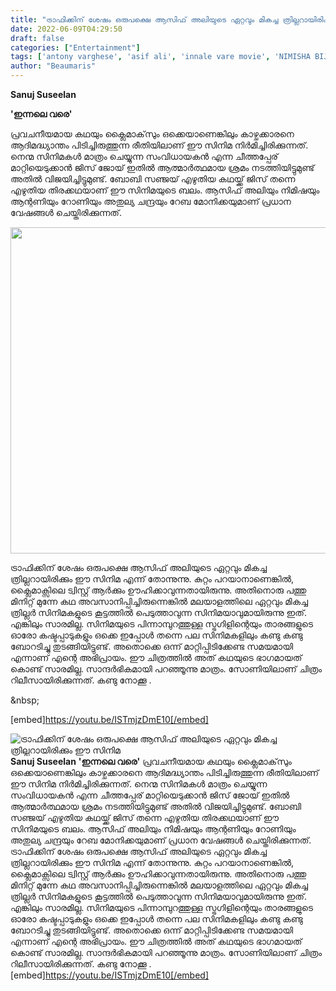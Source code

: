 ```yaml
---
title: "ട്രാഫിക്കിന് ശേഷം ഒരുപക്ഷെ ആസിഫ് അലിയുടെ ഏറ്റവും മികച്ച ത്രില്ലറായിരിക്കും ഈ സിനിമ"
date: 2022-06-09T04:29:50
draft: false
categories: ["Entertainment"]
tags: ['antony varghese', 'asif ali', 'innale vare movie', 'NIMISHA BIJO']
author: "Beaumaris"
---
```


<strong>Sanuj Suseelan</strong>

<strong>'ഇന്നലെ വരെ'</strong>

പ്രവചനീയമായ കഥയും ക്ലൈമാക്‌സും ഒക്കെയാണെങ്കിലും കാഴ്ചക്കാരനെ ആദിമദ്ധ്യാന്തം പിടിച്ചിരുത്തുന്ന രീതിയിലാണ് ഈ സിനിമ നിർമിച്ചിരിക്കുന്നത്. നെന്മ സിനിമകൾ മാത്രം ചെയ്യുന്ന സംവിധായകൻ എന്ന ചീത്തപ്പേര് മാറ്റിയെടുക്കാൻ ജിസ് ജോയ് ഇതിൽ ആത്മാർത്ഥമായ ശ്രമം നടത്തിയിട്ടുമുണ്ട് അതിൽ വിജയിച്ചിട്ടുമുണ്ട്. ബോബി സഞ്ജയ് എഴുതിയ കഥയ്ക്ക് ജിസ് തന്നെ എഴുതിയ തിരക്കഥയാണ് ഈ സിനിമയുടെ ബലം. ആസിഫ് അലിയും നിമിഷയും ആന്റണിയും റോണിയും അതുല്യ ചന്ദ്രയും റേബ മോനിക്കയുമാണ് പ്രധാന വേഷങ്ങൾ ചെയ്തിരിക്കുന്നത്.

<img class="size-full wp-image-338299 aligncenter" src="https://cdn.boolokam.com/articles/2022/06/ffffff-1.jpg" alt="" width="871" height="522" />

ട്രാഫിക്കിന് ശേഷം ഒരുപക്ഷെ ആസിഫ് അലിയുടെ ഏറ്റവും മികച്ച ത്രില്ലറായിരിക്കും ഈ സിനിമ എന്ന് തോന്നുന്നു. കുറ്റം പറയാനാണെങ്കിൽ, ക്ലൈമാക്സിലെ ട്വിസ്റ്റ് ആർക്കും ഊഹിക്കാവുന്നതായിരുന്നു. അതിനൊരു പത്തു മിനിറ്റ് മുന്നേ കഥ അവസാനിപ്പിച്ചിരുന്നെങ്കിൽ മലയാളത്തിലെ ഏറ്റവും മികച്ച ത്രില്ലർ സിനിമകളുടെ കൂട്ടത്തിൽ പെടുത്താവുന്ന സിനിമയാവുമായിരുന്നു ഇത്. എങ്കിലും സാരമില്ല. സിനിമയുടെ പിന്നാമ്പുറത്തുള്ള സ്ട്രഗിളിന്റെയും താരങ്ങളുടെ ഓരോ കഷ്ടപ്പാടുകളും ഒക്കെ ഇപ്പോൾ തന്നെ പല സിനിമകളിലും കണ്ടു കണ്ടു ബോറടിച്ചു തുടങ്ങിയിട്ടുണ്ട്. അതൊക്കെ ഒന്ന് മാറ്റിപ്പിടിക്കേണ്ട സമയമായി എന്നാണ് എന്റെ അഭിപ്രായം. ഈ ചിത്രത്തിൽ അത് കഥയുടെ ഭാഗമായത് കൊണ്ട് സാരമില്ല. സാന്ദർഭികമായി പറഞ്ഞൂന്നു മാത്രം. സോണിയിലാണ് ചിത്രം റിലീസായിരിക്കുന്നത്. കണ്ടു നോക്കൂ .

&amp;nbsp;

[embed]https://youtu.be/ISTmjzDmE10[/embed]


![ട്രാഫിക്കിന് ശേഷം ഒരുപക്ഷെ ആസിഫ് അലിയുടെ ഏറ്റവും മികച്ച ത്രില്ലറായിരിക്കും ഈ സിനിമ](https://cdn.boolokam.com/articles/2022/06/ffffff-1.jpg)**Sanuj Suseelan** **'ഇന്നലെ വരെ'** പ്രവചനീയമായ കഥയും ക്ലൈമാക്‌സും ഒക്കെയാണെങ്കിലും കാഴ്ചക്കാരനെ ആദിമദ്ധ്യാന്തം പിടിച്ചിരുത്തുന്ന രീതിയിലാണ് ഈ സിനിമ നിർമിച്ചിരിക്കുന്നത്. നെന്മ സിനിമകൾ മാത്രം ചെയ്യുന്ന സംവിധായകൻ എന്ന ചീത്തപ്പേര് മാറ്റിയെടുക്കാൻ ജിസ് ജോയ് ഇതിൽ ആത്മാർത്ഥമായ ശ്രമം നടത്തിയിട്ടുമുണ്ട് അതിൽ വിജയിച്ചിട്ടുമുണ്ട്. ബോബി സഞ്ജയ് എഴുതിയ കഥയ്ക്ക് ജിസ് തന്നെ എഴുതിയ തിരക്കഥയാണ് ഈ സിനിമയുടെ ബലം. ആസിഫ് അലിയും നിമിഷയും ആന്റണിയും റോണിയും അതുല്യ ചന്ദ്രയും റേബ മോനിക്കയുമാണ് പ്രധാന വേഷങ്ങൾ ചെയ്തിരിക്കുന്നത്. ട്രാഫിക്കിന് ശേഷം ഒരുപക്ഷെ ആസിഫ് അലിയുടെ ഏറ്റവും മികച്ച ത്രില്ലറായിരിക്കും ഈ സിനിമ എന്ന് തോന്നുന്നു. കുറ്റം പറയാനാണെങ്കിൽ, ക്ലൈമാക്സിലെ ട്വിസ്റ്റ് ആർക്കും ഊഹിക്കാവുന്നതായിരുന്നു. അതിനൊരു പത്തു മിനിറ്റ് മുന്നേ കഥ അവസാനിപ്പിച്ചിരുന്നെങ്കിൽ മലയാളത്തിലെ ഏറ്റവും മികച്ച ത്രില്ലർ സിനിമകളുടെ കൂട്ടത്തിൽ പെടുത്താവുന്ന സിനിമയാവുമായിരുന്നു ഇത്. എങ്കിലും സാരമില്ല. സിനിമയുടെ പിന്നാമ്പുറത്തുള്ള സ്ട്രഗിളിന്റെയും താരങ്ങളുടെ ഓരോ കഷ്ടപ്പാടുകളും ഒക്കെ ഇപ്പോൾ തന്നെ പല സിനിമകളിലും കണ്ടു കണ്ടു ബോറടിച്ചു തുടങ്ങിയിട്ടുണ്ട്. അതൊക്കെ ഒന്ന് മാറ്റിപ്പിടിക്കേണ്ട സമയമായി എന്നാണ് എന്റെ അഭിപ്രായം. ഈ ചിത്രത്തിൽ അത് കഥയുടെ ഭാഗമായത് കൊണ്ട് സാരമില്ല. സാന്ദർഭികമായി പറഞ്ഞൂന്നു മാത്രം. സോണിയിലാണ് ചിത്രം റിലീസായിരിക്കുന്നത്. കണ്ടു നോക്കൂ . &nbsp; [embed]https://youtu.be/ISTmjzDmE10[/embed]
